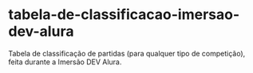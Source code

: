 # tabela-de-classificacao-imersao-dev-alura
Tabela de classificação de partidas (para qualquer tipo de competição), feita durante a Imersão DEV Alura.
